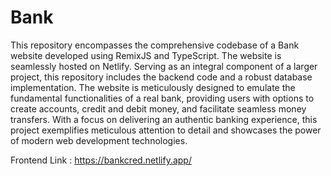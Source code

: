 # Bank

This repository encompasses the comprehensive codebase of a Bank website developed using RemixJS and TypeScript. The website is seamlessly hosted on Netlify. Serving as an integral component of a larger project, this repository includes the backend code and a robust database implementation. The website is meticulously designed to emulate the fundamental functionalities of a real bank, providing users with options to create accounts, credit and debit money, and facilitate seamless money transfers. With a focus on delivering an authentic banking experience, this project exemplifies meticulous attention to detail and showcases the power of modern web development technologies.

Frontend Link : https://bankcred.netlify.app/
